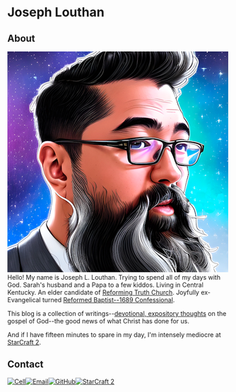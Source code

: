 # Joseph Louthan

## About

<img class="profile-pic" src="jlouthan-ai-starry-back-500-01.png">Hello! My name is Joseph L. Louthan. Trying to spend all of my days with God. Sarah's husband and a Papa to a few kiddos. Living in Central Kentucky. An elder candidate of [Reforming Truth Church](https://reformingtruth.church/). Joyfully ex-Evangelical turned [Reformed Baptist--1689 Confessional](https://theologic.us/confession-1689/).

This blog is a collection of writings--[devotional, expository thoughts](https://theologic.us) on the gospel of God--the good news of what Christ has done for us.

And if I have fifteen minutes to spare in my day, I'm intensely mediocre at [StarCraft 2](https://starcraft2.blizzard.com/en-us/).

## Contact

<div class="contact-info">

  [![Cell](https://img.shields.io/badge/SMS-joseph-437790?style=for-the-badge&logo=Apple)](sms:8177071486)[![Email](https://img.shields.io/badge/Email-joseph-success?style=for-the-badge&logo=Minutemailer)](mailto:joe@theologic.us)[![GitHub](https://img.shields.io/badge/GitHub-joseph-171515?style=for-the-badge&logo=GitHub)](https://github.com/joelouthan)[![StarCraft 2](https://img.shields.io/badge/StarCraft%202-Nachoz%2311728-80A6C6?style=for-the-badge)](https://starcraft2.com/)

</div>

<p style="clear:both;">
